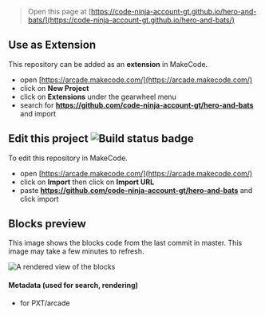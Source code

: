  


> Open this page at [https://code-ninja-account-gt.github.io/hero-and-bats/](https://code-ninja-account-gt.github.io/hero-and-bats/)

## Use as Extension

This repository can be added as an **extension** in MakeCode.

* open [https://arcade.makecode.com/](https://arcade.makecode.com/)
* click on **New Project**
* click on **Extensions** under the gearwheel menu
* search for **https://github.com/code-ninja-account-gt/hero-and-bats** and import

## Edit this project ![Build status badge](https://github.com/code-ninja-account-gt/hero-and-bats/workflows/MakeCode/badge.svg)

To edit this repository in MakeCode.

* open [https://arcade.makecode.com/](https://arcade.makecode.com/)
* click on **Import** then click on **Import URL**
* paste **https://github.com/code-ninja-account-gt/hero-and-bats** and click import

## Blocks preview

This image shows the blocks code from the last commit in master.
This image may take a few minutes to refresh.

![A rendered view of the blocks](https://github.com/code-ninja-account-gt/hero-and-bats/raw/master/.github/makecode/blocks.png)

#### Metadata (used for search, rendering)

* for PXT/arcade
<script src="https://makecode.com/gh-pages-embed.js"></script><script>makeCodeRender("{{ site.makecode.home_url }}", "{{ site.github.owner_name }}/{{ site.github.repository_name }}");</script>

